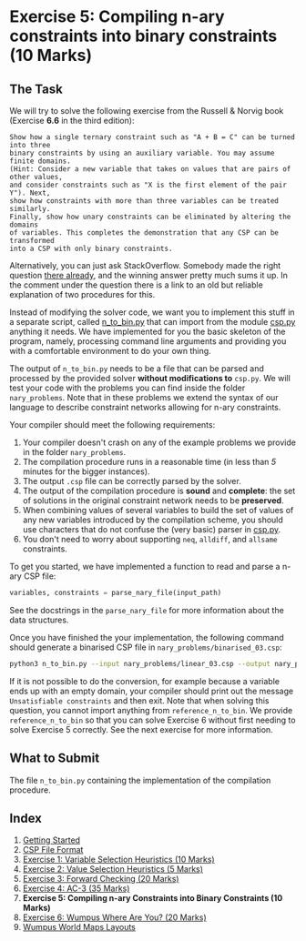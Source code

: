 # Exercise 5: Compiling n-ary constraints into binary constraints (10 Marks)

## The Task

We will try to solve the following exercise from the Russell & Norvig book
(Exercise **6.6** in the third edition):

```raw
Show how a single ternary constraint such as "A + B = C" can be turned into three
binary constraints by using an auxiliary variable. You may assume finite domains.
(Hint: Consider a new variable that takes on values that are pairs of other values,
and consider constraints such as "X is the first element of the pair Y"). Next,
show how constraints with more than three variables can be treated similarly.
Finally, show how unary constraints can be eliminated by altering the domains
of variables. This completes the demonstration that any CSP can be transformed
into a CSP with only binary constraints.
```

Alternatively, you can just ask StackOverflow. Somebody made the right question
[there already](https://stackoverflow.com/q/19261183), and the winning answer
pretty much sums it up. In the comment under the question there is a link to an
old but reliable explanation of two procedures for this.

Instead of modifying the solver code, we want you to implement this stuff in a
separate script, called [n_to_bin.py](../n_to_bin.py) that can
import from the module [csp.py](../csp.py) anything it needs. We
have implemented for you the basic skeleton of the program, namely, processing
command line arguments and providing you with a comfortable environment to do
your own thing.

The output of `n_to_bin.py` needs to be a file that can be parsed and processed
by the provided solver **without modifications to** `csp.py`. We will test
your code with the problems you can find inside the folder `nary_problems`.
Note that in these problems we extend the syntax of our language to describe
constraint networks allowing for n-ary constraints.

Your compiler should meet the following requirements:

1. Your compiler doesn't crash on any of the example problems we provide in the
   folder `nary_problems`.
2. The compilation procedure runs in a reasonable time (in less than _5_
   minutes for the bigger instances).
3. The output `.csp` file can be correctly parsed by the solver.
4. The output of the compilation procedure is **sound** and **complete**: the
   set of solutions in the original constraint network needs to be
   **preserved**.
5. When combining values of several variables to build the set of values of any
   new variables introduced by the compilation scheme, you should use
   characters that do not confuse the (very basic) parser in
   [csp.py](../csp.py).
6. You don't need to worry about supporting `neq`, `alldiff`, and `allsame`
   constraints.

To get you started, we have implemented a function to read and parse a n-ary
CSP file:

```python
variables, constraints = parse_nary_file(input_path)
```

See the docstrings in the `parse_nary_file` for more information about the
data structures.

Once you have finished the your implementation, the following command
should generate a binarised CSP file in `nary_problems/binarised_03.csp`:

```sh
python3 n_to_bin.py --input nary_problems/linear_03.csp --output nary_problems/binarised_03.csp
```

If it is not possible to do the conversion, for example because a variable ends
up with an empty domain, your compiler should print out the message
`Unsatisfiable constraints` and then exit. Note that when solving this
question, you cannot import anything from `reference_n_to_bin`. We provide
`reference_n_to_bin` so that you can solve Exercise 6 without first needing to
solve Exercise 5 correctly. See the next exercise for more information.

## What to Submit

The file `n_to_bin.py` containing the implementation of the compilation
procedure.

## Index

1. [Getting Started](1_getting_started.md)
2. [CSP File Format](2_csp_syntax.md)
3. [Exercise 1: Variable Selection Heuristics (10
   Marks)](3_variable_selection_heuristics.md)
4. [Exercise 2: Value Selection Heuristics (5
   Marks)](4_value_selection_heuristics.md)
5. [Exercise 3: Forward Checking (20 Marks)](5_forward_checking.md)
6. [Exercise 4: AC-3 (35 Marks)](6_ac_3.md)
7. **Exercise 5: Compiling n-ary Constraints into Binary Constraints (10 Marks)**
8. [Exercise 6: Wumpus Where Are You? (20 Marks)](8_wumpus_world.md)
9. [Wumpus World Maps Layouts](8a_map_layouts.md)
